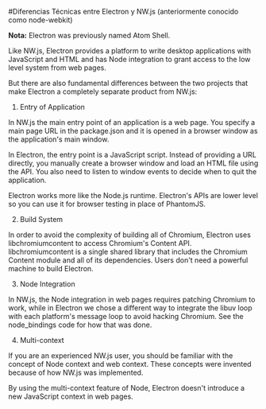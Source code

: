 #Diferencias Técnicas entre Electron y  NW.js (anteriormente conocido como node-webkit)

**Nota:** Electron was previously named Atom Shell.</h5>

Like NW.js, Electron provides a platform to write desktop applications with JavaScript and HTML and has Node integration to grant access to the low level system from web pages.

But there are also fundamental differences between the two projects that make Electron a completely separate product from NW.js:

1. Entry of Application

In NW.js the main entry point of an application is a web page. You specify a main page URL in the package.json and it is opened in a browser window as the application's main window.

In Electron, the entry point is a JavaScript script. Instead of providing a URL directly, you manually create a browser window and load an HTML file using the API. You also need to listen to window events to decide when to quit the application.

Electron works more like the Node.js runtime. Electron's APIs are lower level so you can use it for browser testing in place of PhantomJS.

2. Build System

In order to avoid the complexity of building all of Chromium, Electron uses libchromiumcontent to access Chromium's Content API. libchromiumcontent is a single shared library that includes the Chromium Content module and all of its dependencies. Users don't need a powerful machine to build Electron.

3. Node Integration

In NW.js, the Node integration in web pages requires patching Chromium to work, while in Electron we chose a different way to integrate the libuv loop with each platform's message loop to avoid hacking Chromium. See the node_bindings code for how that was done.

4. Multi-context

If you are an experienced NW.js user, you should be familiar with the concept of Node context and web context. These concepts were invented because of how NW.js was implemented.

By using the multi-context feature of Node, Electron doesn't introduce a new JavaScript context in web pages.

